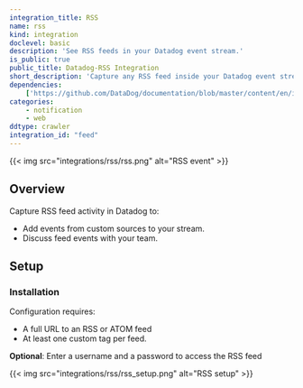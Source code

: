 ```yaml
---
integration_title: RSS
name: rss
kind: integration
doclevel: basic
description: 'See RSS feeds in your Datadog event stream.'
is_public: true
public_title: Datadog-RSS Integration
short_description: 'Capture any RSS feed inside your Datadog event stream'
dependencies:
    ['https://github.com/DataDog/documentation/blob/master/content/en/integrations/rss.md']
categories:
    - notification
    - web
ddtype: crawler
integration_id: "feed"
---
```


{{< img src="integrations/rss/rss.png" alt="RSS event"  >}}

## Overview

Capture RSS feed activity in Datadog to:

- Add events from custom sources to your stream.
- Discuss feed events with your team.

## Setup

### Installation

Configuration requires:

- A full URL to an RSS or ATOM feed
- At least one custom tag per feed.

**Optional**: Enter a username and a password to access the RSS feed

{{< img src="integrations/rss/rss_setup.png" alt="RSS setup"  >}}
